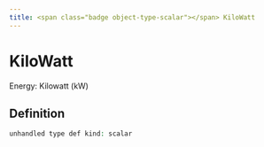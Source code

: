 ```yaml
---
title: <span class="badge object-type-scalar"></span> KiloWatt
---
```

# <span class="badge object-type-scalar"></span> KiloWatt

Energy: Kilowatt (kW)

## Definition

```php
unhandled type def kind: scalar
```
